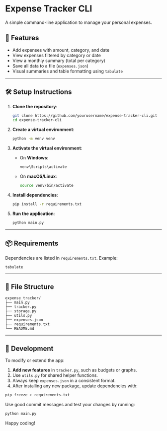 # Expense Tracker CLI

A simple command-line application to manage your personal expenses.

## 🚀 Features

- Add expenses with amount, category, and date
- View expenses filtered by category or date
- View a monthly summary (total per category)
- Save all data to a file (`expenses.json`)
- Visual summaries and table formatting using `tabulate`

---

## 🛠️ Setup Instructions

1. **Clone the repository**:
   ```bash
   git clone https://github.com/yourusername/expense-tracker-cli.git
   cd expense-tracker-cli
   ```

2. **Create a virtual environment**:
   ```bash
   python -m venv venv
   ```

3. **Activate the virtual environment**:
   - On **Windows**:
     ```bash
     venv\Scripts\activate
     ```
   - On **macOS/Linux**:
     ```bash
     source venv/bin/activate
     ```

4. **Install dependencies**:
   ```bash
   pip install -r requirements.txt
   ```

5. **Run the application**:
   ```bash
   python main.py
   ```

---

## 📦 Requirements

Dependencies are listed in `requirements.txt`. Example:
```
tabulate
```

---

## 📂 File Structure

```
expense_tracker/
├── main.py
├── tracker.py
├── storage.py
├── utils.py
├── expenses.json
├── requirements.txt
└── README.md
```

---

## 🔧 Development

To modify or extend the app:

1. **Add new features** in `tracker.py`, such as budgets or graphs.
2. Use `utils.py` for shared helper functions.
3. Always keep `expenses.json` in a consistent format.
4. After installing any new package, update dependencies with:

```bash
pip freeze > requirements.txt
```

Use good commit messages and test your changes by running:

```bash
python main.py
```

Happy coding!